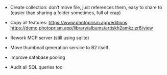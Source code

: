 - Create collection: don’t move file, just references them, easy to share to (easier than sharing a folder sometimes, full of crap)
- Copy all features: https://www.photoprism.app/editions https://demo.photoprism.app/library/albums/artiskh2amkzizr6/view

- Rework MCP server (still using sqlite)
- Move thumbnail generation service to B2 itself
- Improve database pooling
- Audit all SQL queries too
